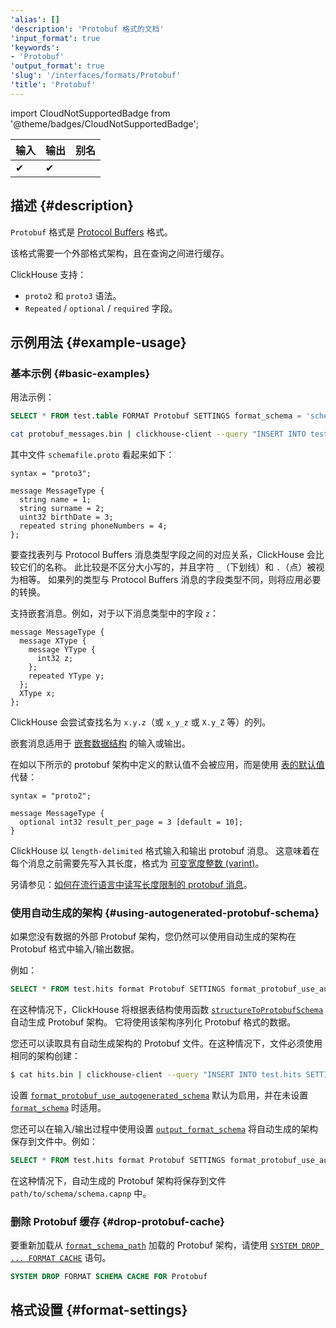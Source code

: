```yaml
---
'alias': []
'description': 'Protobuf 格式的文档'
'input_format': true
'keywords':
- 'Protobuf'
'output_format': true
'slug': '/interfaces/formats/Protobuf'
'title': 'Protobuf'
---
```


import CloudNotSupportedBadge from '@theme/badges/CloudNotSupportedBadge';

<CloudNotSupportedBadge/>

| 输入  | 输出  | 别名 |
|-------|--------|-------|
| ✔     | ✔      |       |

## 描述 {#description}

`Protobuf` 格式是 [Protocol Buffers](https://protobuf.dev/) 格式。

该格式需要一个外部格式架构，且在查询之间进行缓存。

ClickHouse 支持：
- `proto2` 和 `proto3` 语法。
- `Repeated` / `optional` / `required` 字段。

## 示例用法 {#example-usage}

### 基本示例 {#basic-examples}

用法示例：

```sql
SELECT * FROM test.table FORMAT Protobuf SETTINGS format_schema = 'schemafile:MessageType'
```

```bash
cat protobuf_messages.bin | clickhouse-client --query "INSERT INTO test.table SETTINGS format_schema='schemafile:MessageType' FORMAT Protobuf"
```

其中文件 `schemafile.proto` 看起来如下：

```capnp
syntax = "proto3";

message MessageType {
  string name = 1;
  string surname = 2;
  uint32 birthDate = 3;
  repeated string phoneNumbers = 4;
};
```

要查找表列与 Protocol Buffers 消息类型字段之间的对应关系，ClickHouse 会比较它们的名称。
此比较是不区分大小写的，并且字符 `_`（下划线）和 `.`（点）被视为相等。
如果列的类型与 Protocol Buffers 消息的字段类型不同，则将应用必要的转换。

支持嵌套消息。例如，对于以下消息类型中的字段 `z`：

```capnp
message MessageType {
  message XType {
    message YType {
      int32 z;
    };
    repeated YType y;
  };
  XType x;
};
```

ClickHouse 会尝试查找名为 `x.y.z`（或 `x_y_z` 或 `X.y_Z` 等）的列。

嵌套消息适用于 [嵌套数据结构](/sql-reference/data-types/nested-data-structures/index.md) 的输入或输出。

在如以下所示的 protobuf 架构中定义的默认值不会被应用，而是使用 [表的默认值](/sql-reference/statements/create/table#default_values) 代替：

```capnp
syntax = "proto2";

message MessageType {
  optional int32 result_per_page = 3 [default = 10];
}
```

ClickHouse 以 `length-delimited` 格式输入和输出 protobuf 消息。
这意味着在每个消息之前需要先写入其长度，格式为 [可变宽度整数 (varint)](https://developers.google.com/protocol-buffers/docs/encoding#varints)。

另请参见：[如何在流行语言中读写长度限制的 protobuf 消息](https://cwiki.apache.org/confluence/display/GEODE/Delimiting+Protobuf+Messages)。

### 使用自动生成的架构 {#using-autogenerated-protobuf-schema}

如果您没有数据的外部 Protobuf 架构，您仍然可以使用自动生成的架构在 Protobuf 格式中输入/输出数据。

例如：

```sql
SELECT * FROM test.hits format Protobuf SETTINGS format_protobuf_use_autogenerated_schema=1
```

在这种情况下，ClickHouse 将根据表结构使用函数 [`structureToProtobufSchema`](/sql-reference/functions/other-functions.md#structure_to_protobuf_schema) 自动生成 Protobuf 架构。
它将使用该架构序列化 Protobuf 格式的数据。

您还可以读取具有自动生成架构的 Protobuf 文件。在这种情况下，文件必须使用相同的架构创建：

```bash
$ cat hits.bin | clickhouse-client --query "INSERT INTO test.hits SETTINGS format_protobuf_use_autogenerated_schema=1 FORMAT Protobuf"
```

设置 [`format_protobuf_use_autogenerated_schema`](/operations/settings/settings-formats.md#format_protobuf_use_autogenerated_schema) 默认为启用，并在未设置 [`format_schema`](/operations/settings/formats#format_schema) 时适用。

您还可以在输入/输出过程中使用设置 [`output_format_schema`](/operations/settings/formats#output_format_schema) 将自动生成的架构保存到文件中。例如：

```sql
SELECT * FROM test.hits format Protobuf SETTINGS format_protobuf_use_autogenerated_schema=1, output_format_schema='path/to/schema/schema.proto'
```
在这种情况下，自动生成的 Protobuf 架构将保存到文件 `path/to/schema/schema.capnp` 中。

### 删除 Protobuf 缓存 {#drop-protobuf-cache}

要重新加载从 [`format_schema_path`](/operations/server-configuration-parameters/settings.md/#format_schema_path) 加载的 Protobuf 架构，请使用 [`SYSTEM DROP ... FORMAT CACHE`](/sql-reference/statements/system.md/#system-drop-schema-format) 语句。

```sql
SYSTEM DROP FORMAT SCHEMA CACHE FOR Protobuf
```

## 格式设置 {#format-settings}
